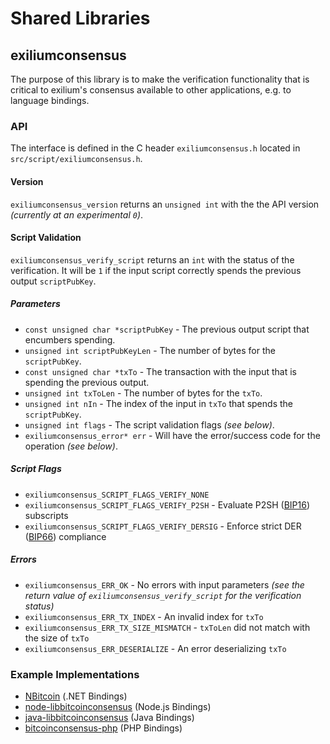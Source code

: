 Shared Libraries
================

## exiliumconsensus

The purpose of this library is to make the verification functionality that is critical to exilium's consensus available to other applications, e.g. to language bindings.

### API

The interface is defined in the C header `exiliumconsensus.h` located in  `src/script/exiliumconsensus.h`.

#### Version

`exiliumconsensus_version` returns an `unsigned int` with the the API version *(currently at an experimental `0`)*.

#### Script Validation

`exiliumconsensus_verify_script` returns an `int` with the status of the verification. It will be `1` if the input script correctly spends the previous output `scriptPubKey`.

##### Parameters
- `const unsigned char *scriptPubKey` - The previous output script that encumbers spending.
- `unsigned int scriptPubKeyLen` - The number of bytes for the `scriptPubKey`.
- `const unsigned char *txTo` - The transaction with the input that is spending the previous output.
- `unsigned int txToLen` - The number of bytes for the `txTo`.
- `unsigned int nIn` - The index of the input in `txTo` that spends the `scriptPubKey`.
- `unsigned int flags` - The script validation flags *(see below)*.
- `exiliumconsensus_error* err` - Will have the error/success code for the operation *(see below)*.

##### Script Flags
- `exiliumconsensus_SCRIPT_FLAGS_VERIFY_NONE`
- `exiliumconsensus_SCRIPT_FLAGS_VERIFY_P2SH` - Evaluate P2SH ([BIP16](https://github.com/bitcoin/bips/blob/master/bip-0016.mediawiki)) subscripts
- `exiliumconsensus_SCRIPT_FLAGS_VERIFY_DERSIG` - Enforce strict DER ([BIP66](https://github.com/bitcoin/bips/blob/master/bip-0066.mediawiki)) compliance

##### Errors
- `exiliumconsensus_ERR_OK` - No errors with input parameters *(see the return value of `exiliumconsensus_verify_script` for the verification status)*
- `exiliumconsensus_ERR_TX_INDEX` - An invalid index for `txTo`
- `exiliumconsensus_ERR_TX_SIZE_MISMATCH` - `txToLen` did not match with the size of `txTo`
- `exiliumconsensus_ERR_DESERIALIZE` - An error deserializing `txTo`

### Example Implementations
- [NBitcoin](https://github.com/NicolasDorier/NBitcoin/blob/master/NBitcoin/Script.cs#L814) (.NET Bindings)
- [node-libbitcoinconsensus](https://github.com/bitpay/node-libbitcoinconsensus) (Node.js Bindings)
- [java-libbitcoinconsensus](https://github.com/dexX7/java-libbitcoinconsensus) (Java Bindings)
- [bitcoinconsensus-php](https://github.com/Bit-Wasp/bitcoinconsensus-php) (PHP Bindings)

